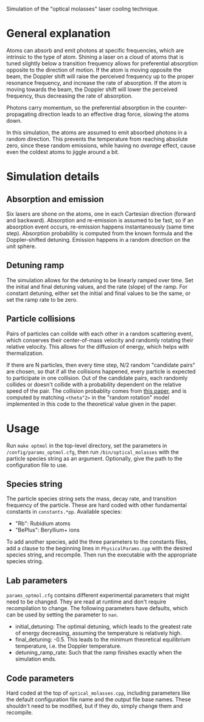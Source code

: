 Simulation of the "optical molasses" laser cooling technique.

# General explanation
Atoms can absorb and emit photons at specific frequencies, which are intrinsic to the type of atom. Shining a laser on a cloud of atoms that is tuned slightly below a transition frequency allows for preferential absorption opposite to the direction of motion. If the atom is moving opposite the beam, the Doppler shift will raise the perceived frequency up to the proper resonance frequency, and increase the rate of absorption. If the atom is moving towards the beam, the Doppler shift will lower the perceived frequency, thus decreasing the rate of absorption.

Photons carry momentum, so the preferential absorption in the counter-propagating direction leads to an effective drag force, slowing the atoms down.

In this simulation, the atoms are assumed to emit absorbed photons in a random direction. This prevents the temperature from reaching absolute zero, since these random emissions, while having no *average* effect, cause even the coldest atoms to jiggle around a bit.

# Simulation details
## Absorption and emission
Six lasers are shone on the atoms, one in each Cartesian direction (forward and backward). Absorption and re-emission is assumed to be fast, so if an absorption event occurs, re-emission happens instantaneously (same time step). Absorption probability is computed from the known formula and the Doppler-shifted detuning. Emission happens in a random direction on the unit sphere.

## Detuning ramp
The simulation allows for the detuning to be linearly ramped over time. Set the initial and final detuning values, and the rate (slope) of the ramp. For constant detuning, either set the initial and final values to be the same, or set the ramp rate to be zero.

## Particle collisions
Pairs of particles can collide with each other in a random scattering event, which conserves their center-of-mass velocity and randomly rotating their relative velocity. This allows for the diffusion of energy, which helps with thermalization.

If there are N particles, then every time step, N/2 random "candidate pairs" are chosen, so that if all the collisions happened, every particle is expected to participate in one collision. Out of the candidate pairs, each randomly collides or doesn't collide with a probability dependent on the relative speed of the pair. The collision probablity comes from [this paper](http://www.physics.purdue.edu/~robichf/papers/PoP10_2217.pdf), and is computed by matching `<theta^2>` in the "random rotation" model implemented in this code to the theoretical value given in the paper.

# Usage
Run `make optmol` in the top-level directory, set the parameters in `/config/params_optmol.cfg`, then run `/bin/optical_molasses` with the particle species string as an argument. Optionally, give the path to the configuration file to use.

## Species string
The particle species string sets the mass, decay rate, and transition frequency of the particle. These are hard coded with other fundamental constants in `constants.*pp`. Available species:

- "Rb": Rubidium atoms
- "BePlus": Beryllium+ ions

To add another species, add the three parameters to the constants files, add a clause to the beginning lines in `PhysicalParams.cpp` with the desired species string, and recompile. Then run the executable with the appropriate species string.

## Lab parameters
`params_optmol.cfg` contains different experimental parameters that might need to be changed. They are read at runtime and don't require recompilation to change. The following parameters have defaults, which can be used by setting the parameter to `nan`.

- initial_detuning: The optimal detuning, which leads to the greatest rate of energy decreasing, assuming the temperature is relatively high.
- final_detuning: -0.5. This leads to the minimum theoretical equilibrium temperature, i.e. the Doppler temperature.
- detuning_ramp_rate: Such that the ramp finishes exactly when the simulation ends.

## Code parameters
Hard coded at the top of `optical_molasses.cpp`, including parameters like the default configuration file name and the output file base names. These shouldn't need to be modified, but if they do, simply change them and recompile.
